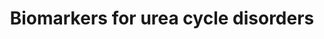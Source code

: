 ---
annotations:
- id: PW:0000076
  parent: classic metabolic pathway
  type: Pathway Ontology
  value: urea cycle pathway
- id: PW:0002142
  parent: disease pathway
  type: Pathway Ontology
  value: inborn error of urea cycle pathway
- id: DOID:9271
  parent: genetic disease
  type: Disease Ontology
  value: ornithine carbamoyltransferase deficiency
- id: DOID:9278
  parent: genetic disease
  type: Disease Ontology
  value: hyperargininemia
- id: DOID:9280
  parent: genetic disease
  type: Disease Ontology
  value: carbamoyl phosphate synthetase I deficiency disease
- id: DOID:9273
  parent: genetic disease
  type: Disease Ontology
  value: citrullinemia
- id: DOID:14755
  parent: genetic disease
  type: Disease Ontology
  value: argininosuccinic aciduria
- id: DOID:9267
  parent: genetic disease
  type: Disease Ontology
  value: urea cycle disorder
authors:
- IreneHemel
- DeSl
- Egonw
- MaintBot
citedin:
- link: 10.1007/s13770-023-00621-1
  title: Reconstructed Human Skin with Hypodermis Shows Essential Role of Adipose
    Tissue in Skin Metabolism (2024)
- link: 10.1186/s13023-023-02683-9
  title: Extending inherited metabolic disorder diagnostics with biomarker interaction
    visualizations (2023)
- link: PMC12202311
  title: Description of metabolic differences between castrated males and intact gilts
    obtained from high-throughput metabolomics of porcine plasma (2025)
communities: []
description: 'Urea cycle disorders are caused by enzyme defects in the Urea cycle
  ([WP4571](http://wikipathways.org/instance/WP4571)). The diseases are characterised
  by hyperammonemia, respiratory alkalosis and encephalopathy and the severity of
  the disease depends on the severity of the defect and the place of the defect in
  the cycle. Severe forms usually have an onset in infancy, while mild forms can also
  present in adulthood. The diagnosis of Urea cycle disorders is based on altered
  concentrations of different metabolic biochemical markers. Some of these markers
  are metabolites in Urea cycle, but there are also several other markers, that are
  either indirectly or not related to the Urea cycle. All metabolic markers used for
  the diagnosis of at least one Urea cycle disorder and their relations are visualized
  in this pathway.  Biochemical markers derived from [IEMBase](http://www.iembase.org/),
  for all diseases pictured in WP4571. '
last-edited: 2025-10-26
ndex: 21d703bd-8b6c-11eb-9e72-0ac135e8bacf
organisms:
- Homo sapiens
redirect_from:
- /index.php/Pathway:WP4583
- /instance/WP4583
- /instance/WP4583_r140764
revision: r140764
schema-jsonld:
- '@context': https://schema.org/
  '@id': https://wikipathways.github.io/pathways/WP4583.html
  '@type': Dataset
  creator:
    '@type': Organization
    name: WikiPathways
  description: 'Urea cycle disorders are caused by enzyme defects in the Urea cycle
    ([WP4571](http://wikipathways.org/instance/WP4571)). The diseases are characterised
    by hyperammonemia, respiratory alkalosis and encephalopathy and the severity of
    the disease depends on the severity of the defect and the place of the defect
    in the cycle. Severe forms usually have an onset in infancy, while mild forms
    can also present in adulthood. The diagnosis of Urea cycle disorders is based
    on altered concentrations of different metabolic biochemical markers. Some of
    these markers are metabolites in Urea cycle, but there are also several other
    markers, that are either indirectly or not related to the Urea cycle. All metabolic
    markers used for the diagnosis of at least one Urea cycle disorder and their relations
    are visualized in this pathway.  Biochemical markers derived from [IEMBase](http://www.iembase.org/),
    for all diseases pictured in WP4571. '
  keywords:
  - (S)-Beta-aminoisobutyrate
  - ALT
  - ARG1
  - ASL
  - ASS1
  - AST
  - Arginine
  - Argininosuccinate
  - Aspartate
  - Beta-alanine
  - Carbamoyl-phosphate
  - Citrulline
  - Creatine
  - Factor VII
  - Factor X
  - Fumarate
  - GAMT
  - GATM
  - GLS2
  - Galactose
  - Glutamate
  - Glutamine
  - Guanidinoacetate
  - Homocitrulline
  - Methionine
  - N-acetylglutamate
  - NAGS
  - NH₄⁺
  - OTC
  - Ornithine
  - Orotate
  - Threonine
  - Tyrosine
  - Urea
  license: CC0
  name: Biomarkers for urea cycle disorders
seo: CreativeWork
title: Biomarkers for urea cycle disorders
wpid: WP4583
---
